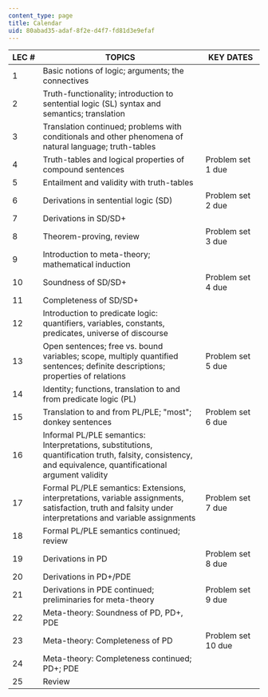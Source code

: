```yaml
---
content_type: page
title: Calendar
uid: 80abad35-adaf-8f2e-d4f7-fd81d3e9efaf
---
```


| LEC # | TOPICS | KEY DATES |
| --- | --- | --- |
| 1 | Basic notions of logic; arguments; the connectives | &nbsp; |
| 2 | Truth-functionality; introduction to sentential logic (SL) syntax and semantics; translation | &nbsp; |
| 3 | Translation continued; problems with conditionals and other phenomena of natural language; truth-tables | &nbsp; |
| 4 | Truth-tables and logical properties of compound sentences | Problem set 1 due |
| 5 | Entailment and validity with truth-tables | &nbsp; |
| 6 | Derivations in sentential logic (SD) | Problem set 2 due |
| 7 | Derivations in SD/SD+ | &nbsp; |
| 8 | Theorem-proving, review | Problem set 3 due |
| 9 | Introduction to meta-theory; mathematical induction | &nbsp; |
| 10 | Soundness of SD/SD+ | Problem set 4 due |
| 11 | Completeness of SD/SD+ | &nbsp; |
| 12 | Introduction to predicate logic: quantifiers, variables, constants, predicates, universe of discourse | &nbsp; |
| 13 | Open sentences; free vs. bound variables; scope, multiply quantified sentences; definite descriptions; properties of relations | Problem set 5 due |
| 14 | Identity; functions, translation to and from predicate logic (PL) | &nbsp; |
| 15 | Translation to and from PL/PLE; "most"; donkey sentences | Problem set 6 due |
| 16 | Informal PL/PLE semantics: Interpretations, substitutions, quantification truth, falsity, consistency, and equivalence, quantificational argument validity | &nbsp; |
| 17 | Formal PL/PLE semantics: Extensions, interpretations, variable assignments, satisfaction, truth and falsity under interpretations and variable assignments | Problem set 7 due |
| 18 | Formal PL/PLE semantics continued; review | &nbsp; |
| 19 | Derivations in PD | Problem set 8 due |
| 20 | Derivations in PD+/PDE | &nbsp; |
| 21 | Derivations in PDE continued; preliminaries for meta-theory | Problem set 9 due |
| 22 | Meta-theory: Soundness of PD, PD+, PDE | &nbsp; |
| 23 | Meta-theory: Completeness of PD | Problem set 10 due |
| 24 | Meta-theory: Completeness continued; PD+; PDE | &nbsp; |
| 25 | Review |